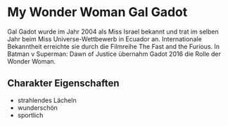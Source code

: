 # My Wonder Woman Gal Gadot

Gal Gadot wurde im Jahr 2004 als Miss Israel bekannt und trat im selben Jahr beim Miss Universe-Wettbewerb in Ecuador an. Internationale Bekanntheit erreichte sie durch die Filmreihe The Fast and the Furious. In Batman v Superman: Dawn of Justice übernahm Gadot 2016 die Rolle der Wonder Woman.

## Charakter Eigenschaften

* strahlendes Lächeln
* wunderschön
* sportlich
